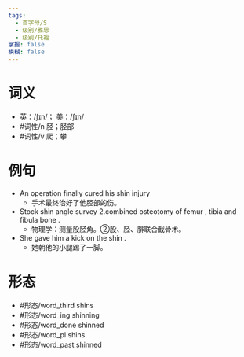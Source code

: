 ```yaml
---
tags:
  - 首字母/S
  - 级别/雅思
  - 级别/托福
掌握: false
模糊: false
---
```

# 词义
- 英：/ʃɪn/； 美：/ʃɪn/
- #词性/n  胫；胫部
- #词性/v  爬；攀
# 例句
- An operation finally cured his shin injury
	- 手术最终治好了他胫部的伤。
- Stock shin angle survey 2.combined osteotomy of femur , tibia and fibula bone .
	- 物理学：测量股胫角。②股、胫、腓联合截骨术。
- She gave him a kick on the shin .
	- 她朝他的小腿踢了一脚。
# 形态
- #形态/word_third shins
- #形态/word_ing shinning
- #形态/word_done shinned
- #形态/word_pl shins
- #形态/word_past shinned
